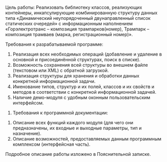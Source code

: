 Цель работы: Реализовать библиотеку классов, реализующих контейнеры, инкапсулирующие комбинированную структуру данных типа «Динамический неупорядоченный двунаправленный список статических очередей» с информационным наполнением 
«Горэлектротранс – композиция трампарков(номер), Трампарк – композиция трамваев (марка, регистрационный номер)».

Требования к разрабатываемой программе:
1)	Реализация всех необходимых операций (добавление и удаление в основной и присоединённой структурах, поиск в списке).
2)	Возможность сохранения всей структуры во внешнем файле (текстовом или XML) с обратной загрузкой.
3)	Реализация структуры для хранения и обработки данных конкретной информационной задачи.
4)	Именование типов, структур и их полей, классов и их свойств и методов в соответствии с конкретной информационной задачей.
5)	Наличие демо-модуля с удобным оконным пользовательским интерфейсом.

1. Требования к программной документации:
1)	Описание всех функций каждого модуля (для чего они предназначены, их входные и выходные параметры, тип и назначение).
2)	Описание возможностей, предоставляемых данным программным комплексом (интерфейсная часть).


Подробное описание работы изложено в Пояснительной записке.